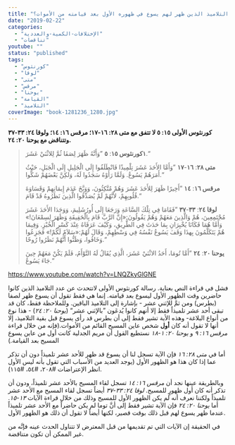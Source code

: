 ```yaml
---
title: "الإعتراض ٠١٨، كم كان عدد التلاميذ الذين ظهر لهم يسوع في ظهوره الأول بعد قيامته من الأموات؟"
date: "2019-02-22"
categories: 
  - "الإختلافات-الكمية-والعددية"
  - "تناقضات"
youtube: ""
status: "published"
tags: 
  - "كورنثوس"
  - "لوقا"
  - "متى"
  - "مرقس"
  - "يوحنا"
  - "القيامة"
  - "التلاميذ"
coverImage: "book-1281236_1280.jpg"
---
```


**كورنثوس الأولى ١٥: ٥ لا تتفق مع متى ٢٨: ١٦-١٧؛ مرقس ١٦: ١٤؛ ولوقا ٢٤: ٣٣-٣٧ وتتناقض مع يوحنا ٢٠: ٢٤.**

> **١كورنثوس ١٥**: **٥** ”وَأَنَّهُ ظَهَرَ لِصَفَا ثُمَّ لِلاثْنَيْ عَشَرَ.“
> 
> **متى ٢٨**: **١٦**\-**١٧** ”وَأَمَّا الأَحَدَ عَشَرَ تِلْمِيذًا فَانْطَلَقُوا إِلَى الْجَلِيلِ إِلَى الْجَبَلِ، حَيْثُ أَمَرَهُمْ يَسُوعُ. وَلَمَّا رَأَوْهُ سَجَدُوا لَهُ، وَلكِنَّ بَعْضَهُمْ شَكُّوا.“
> 
> **مرقس ١٦**: **١٤** ”أَخِيرًا ظَهَرَ لِلأَحَدَ عَشَرَ وَهُمْ مُتَّكِئُونَ، وَوَبَّخَ عَدَمَ إِيمَانِهِمْ وَقَسَاوَةَ قُلُوبِهِمْ، لأَنَّهُمْ لَمْ يُصَدِّقُوا الَّذِينَ نَظَرُوهُ قَدْ قَامَ.“
> 
> **لوقا ٢٤**: **٣٣**\-**٣٧** ”فَقَامَا فِي تِلْكَ السَّاعَةِ وَرَجَعَا إِلَى أُورُشَلِيمَ، وَوَجَدَا الأَحَدَ عَشَرَ مُجْتَمِعِينَ، هُمْ وَالَّذِينَ مَعَهُمْ وَهُمْ يَقُولُونَ:«إِنَّ الرَّبَّ قَامَ بِالْحَقِيقَةِ وَظَهَرَ لِسِمْعَانَ!» وَأَمَّا هُمَا فَكَانَا يُخْبِرَانِ بِمَا حَدَثَ فِي الطَّرِيقِ، وَكَيْفَ عَرَفَاهُ عِنْدَ كَسْرِ الْخُبْزِ. وَفِيمَا هُمْ يَتَكَلَّمُونَ بِهذَا وَقَفَ يَسُوعُ نَفْسُهُ فِي وَسْطِهِمْ، وَقَالَ لَهُمْ:«سَلاَمٌ لَكُمْ!» فَجَزِعُوا وَخَافُوا، وَظَنُّوا أَنَّهُمْ نَظَرُوا رُوحًا.“
> 
> **يوحنا ٢٠**: **٢٤** ”أَمَّا تُومَا، أَحَدُ الاثْنَيْ عَشَرَ، الَّذِي يُقَالُ لَهُ التَّوْأَمُ، فَلَمْ يَكُنْ مَعَهُمْ حِينَ جَاءَ يَسُوعُ.“

https://www.youtube.com/watch?v=LNQZkyGlGNE

فشل في قراءة النص بعناية. رسالة كورنثوس الأولى لاتتحدث عن عدد التلاميذ الذين كانوا حاضرين وقت الظهور الأول ليسوع بعد قيامته. إنما هي فقط تقول أن يسوع ظهر لصفا (بطرس) ومن ثمَّ للإثني عشر - بإشارة إلى التلاميذ الباقين. وللملاحظة فقط، كان قد تبقى أحد عشر تلميذاً فقط إلا أنهم كانوا يُدعَون ”بالإثني عشر“ (_يوحنا ٢٠: ٢٤_) - هذا نوع من أنواع البلاغة\- وهذه الأية تشير فقط إلى أن بطرس قد رأى يسوع قبل بقية التلاميذ، إلا أنها لا تقول أنه كان **أول** شخص عاين المسيح القائم من الأموات.(فإنه من خلال قراءة _مرقس ١٦: ٩_ و _يوحنا ٢٠: ١-١٨_ نستطيع القول أن مريم الجدلية كانت أول من عاين يسوع المسيح بعد القيامة.)

أما في _متى ٢٨: ١٦_ فإن الآية تسجل لنا أن يسوع قد ظهر للأحد عشر تلميذاً دون أن تذكر عما إذا كان هذا هو الظهور الأول (يوجد العديد من الأسباب التي تقول بأنه ليس الأول انظر الإعتراضات #٢٠٨، #٥٤، #١١٥).

وبالطريقة عينها نجد أن _مرقس ١٦: ١٤_ تسجل لقاء المسيح بالأحد عشر تلميذاً، ودون أن تذكر أنه كان أول ظهورٍ للمسيح. _لوقا ٢٤: ٣٣-٣٧_ أيضاً تسجل لقاء المسيح مع الأحد عشر تلميذاً ولكننا نعرف أنه لم يكن الظهور الأول للمسيح وذلك من خلال قراءة الآيات _١٣-١٥_. أما _يوحنا ٢٠: ٢٤_ فإن الآية تشير فقط إلى أنَّ توما لم يكن حاضراً مع الأحد عشر تلميذاً عندما ظهر يسوع لهم قبل ذلك بوقت قصير، لكنها أيضاً لا تقول أن ذلك هو الظهور الأول.

في الحقيقة إن الآيات التي تم تقديمها من قبل المعترض لا تتناول الحدث عينه فإنَّه من غير الممكن أن تكون متناقضة.

